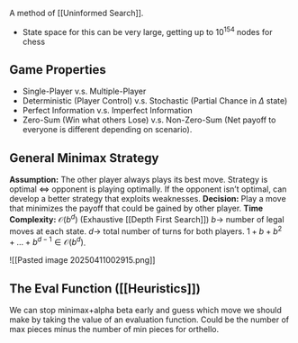 A method of [[Uninformed Search]].
- State space for this can be very large, getting up to $10^{154}$ nodes for chess
## Game Properties
- Single-Player v.s. Multiple-Player
- Deterministic (Player Control) v.s. Stochastic (Partial Chance in $\Delta$ state)
- Perfect Information v.s. Imperfect Information
- Zero-Sum (Win what others Lose) v.s. Non-Zero-Sum (Net payoff to everyone is different depending on scenario).

## General Minimax Strategy
**Assumption:** The other player always plays its best move. Strategy is optimal $\iff$ opponent is playing optimally. If the opponent isn’t optimal, can develop a better strategy that exploits weaknesses.
**Decision:** Play a move that minimizes the payoff that could be gained by other player.
**Time Complexity:** $\mathcal{O}(b^d)$ (Exhaustive [[Depth First Search]])
$b\to$ number of legal moves at each state.
$d\to$ total number of turns for both players.
$1 + b + b^2 + … + b^{d-1} ∈ \mathcal{O}(b^d)$.

![[Pasted image 20250411002915.png]]

## The Eval Function ([[Heuristics]])
We can stop minimax+alpha beta early and guess which move we should make by taking the value of an evaluation function. Could be the number of max pieces minus the number of min pieces for orthello.